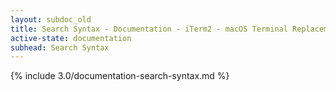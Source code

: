```yaml
---
layout: subdoc_old
title: Search Syntax - Documentation - iTerm2 - macOS Terminal Replacement
active-state: documentation
subhead: Search Syntax
---
```

{% include 3.0/documentation-search-syntax.md %}

